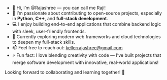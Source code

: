 - 👋 Hi, I’m @Rajashree — you can call me Raji!
- 👀 I’m passionate about contributing to open-source projects, especially in **Python**, **C++**, and **full-stack development**.
- 💻 I enjoy building end-to-end applications that combine backend logic with sleek, user-friendly frontends.
- 🌱 Currently exploring modern web frameworks and cloud technologies to deepen my full-stack skills.
- 📫 Feel free to reach out: kellerrajashree@gmail.com
- ⚡ Fun fact: I love blending creativity with code — I’ve built projects that merge software development with innovative, real-world applications!

Looking forward to collaborating and learning together! 🚀
